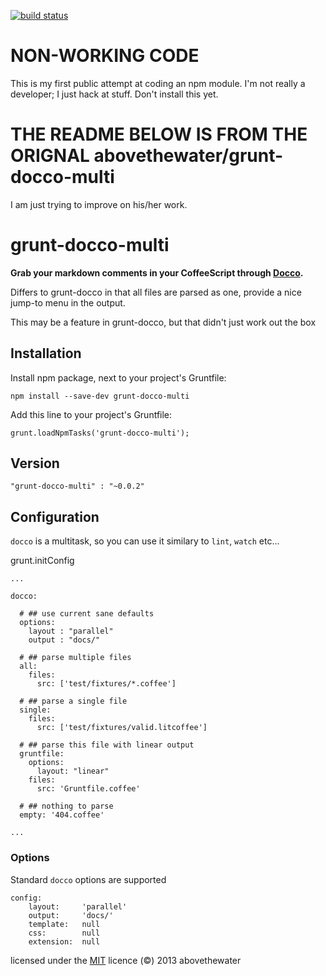 [![build status](https://secure.travis-ci.org/abovethewater/grunt-docco-multi.png)](http://travis-ci.org/abovethewater/grunt-docco-multi)

# NON-WORKING CODE
This is my first public attempt at coding an npm module.  I'm not really a developer; I just hack at stuff.  Don't install this yet. 


# THE README BELOW IS FROM THE ORIGNAL abovethewater/grunt-docco-multi

I am just trying to improve on his/her work.


# grunt-docco-multi

**Grab your markdown comments in your CoffeeScript through [Docco](http://jashkenas.github.io/docco/).**

Differs to grunt-docco in that all files are parsed as one, provide a nice jump-to menu in the output.

This may be a feature in grunt-docco, but that didn't just work out the box

## Installation

Install npm package, next to your project's Gruntfile:

    npm install --save-dev grunt-docco-multi

Add this line to your project's Gruntfile:

    grunt.loadNpmTasks('grunt-docco-multi');


## Version

    "grunt-docco-multi" : "~0.0.2"

## Configuration

`docco` is a multitask, so you can use it similary to `lint`, `watch` etc...


  grunt.initConfig

    ...

    docco:

      # ## use current sane defaults
      options:
        layout : "parallel"
        output : "docs/"

      # ## parse multiple files
      all:
        files:
          src: ['test/fixtures/*.coffee']

      # ## parse a single file
      single:
        files:
          src: ['test/fixtures/valid.litcoffee']

      # ## parse this file with linear output
      gruntfile:
        options:
          layout: "linear"
        files:
          src: 'Gruntfile.coffee'

      # ## nothing to parse
      empty: '404.coffee'

    ...

### Options

Standard `docco` options are supported

    config:
        layout:     'parallel'
        output:     'docs/'
        template:   null
        css:        null
        extension:  null


licensed under the [MIT](http://abovethewater.mit-license.org) licence
(&copy;) 2013 abovethewater

